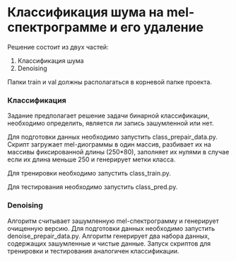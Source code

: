 # Классификация шума на mel-спектрограмме и его удаление

Решение состоит из двух частей: 
1. Классификация шума
2. Denoising

Папки train и val должны располагаться в корневой папке проекта.

### Классификация
Задание предполагает решение задачи бинарной классификации, необходимо определить, является ли запись зашумленной или нет. 

Для подготовки данных необходимо запустить class_prepair_data.py. Скрипт загружает mel-диограммы в один массив, разбивает их на массивы фиксированной длины (250*80), заполняет их нулями в случае если их длина меньше 250 и генерирует метки класса.

Для тренировки необходимо запустить class_train.py.

Для тестирования необходимо запустить class_pred.py.

### Denoising
Алгоритм считывает зашумленную mel-спектрограмму и генерирует очищенную версию.
Для подготовки данных необходимо запустить denoise_prepair_data.py. Алгоритм генерирует два набора данных, содержащих зашумленные и чистые данные.
Запуск скриптов для тренировки и тестирования аналогичен классификации.

